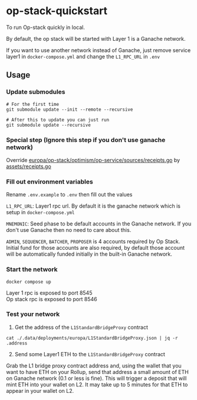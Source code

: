 # op-stack-quickstart

To run Op-stack quickly in local.

By default, the op stack will be started with Layer 1 is a Ganache network.

If you want to use another network instead of Ganache, just remove service layer1 in `docker-compose.yml` and change the `L1_RPC_URL` in `.env`

## Usage

### Update submodules

```shell
# For the first time
git submodule update --init --remote --recursive

# After this to update you can just run
git submodule update --recursive
```

### Special step (Ignore this step if you don't use ganache network\)

Override [europa/op-stack/optimism/op-service/sources/receipts.go](europa/op-stack/optimism/op-service/sources/receipts.go) by [assets/receipts.go](assets/receipts.go)

### Fill out environment variables

Rename `.env.example` to `.env` then fill out the values

`L1_RPC_URL`: Layer1 rpc url. By default it is the ganache network which is setup in `docker-compose.yml`

`MNEMONIC`: Seed phase to be default accounts in the Ganache network. If you don't use Ganache then no need to care about this.

`ADMIN`, `SEQUENCER`, `BATCHER`, `PROPOSER` is 4 accounts required by Op Stack. Initial fund for those accounts are also required, by default those account will be automatically funded initially in the built-in Ganache network.

### Start the network

```shell
docker compose up
```

Layer 1 rpc is exposed to port 8545\
Op stack rpc is exposed to port 8546

### Test your network

1. Get the address of the `L1StandardBridgeProxy` contract

```shell
cat ./.data/deployments/europa/L1StandardBridgeProxy.json | jq -r .address
```

2. Send some Layer1 ETH to the `L1StandardBridgeProxy` contract

Grab the L1 bridge proxy contract address and, using the wallet that you want to have ETH on your Rollup, send that address a small amount of ETH on Ganache network (0.1 or less is fine). This will trigger a deposit that will mint ETH into your wallet on L2. It may take up to 5 minutes for that ETH to appear in your wallet on L2.
